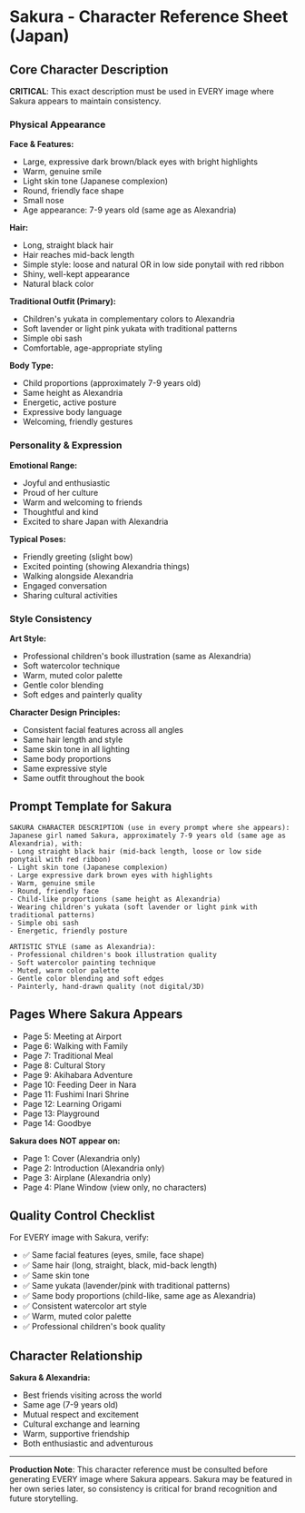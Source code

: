 # Sakura - Character Reference Sheet (Japan)

## Core Character Description

**CRITICAL**: This exact description must be used in EVERY image where Sakura appears to maintain consistency.

### Physical Appearance

**Face & Features:**
- Large, expressive dark brown/black eyes with bright highlights
- Warm, genuine smile
- Light skin tone (Japanese complexion)
- Round, friendly face shape
- Small nose
- Age appearance: 7-9 years old (same age as Alexandria)

**Hair:**
- Long, straight black hair
- Hair reaches mid-back length
- Simple style: loose and natural OR in low side ponytail with red ribbon
- Shiny, well-kept appearance
- Natural black color

**Traditional Outfit (Primary):**
- Children's yukata in complementary colors to Alexandria
- Soft lavender or light pink yukata with traditional patterns
- Simple obi sash
- Comfortable, age-appropriate styling

**Body Type:**
- Child proportions (approximately 7-9 years old)
- Same height as Alexandria
- Energetic, active posture
- Expressive body language
- Welcoming, friendly gestures

### Personality & Expression

**Emotional Range:**
- Joyful and enthusiastic
- Proud of her culture
- Warm and welcoming to friends
- Thoughtful and kind
- Excited to share Japan with Alexandria

**Typical Poses:**
- Friendly greeting (slight bow)
- Excited pointing (showing Alexandria things)
- Walking alongside Alexandria
- Engaged conversation
- Sharing cultural activities

### Style Consistency

**Art Style:**
- Professional children's book illustration (same as Alexandria)
- Soft watercolor technique
- Warm, muted color palette
- Gentle color blending
- Soft edges and painterly quality

**Character Design Principles:**
- Consistent facial features across all angles
- Same hair length and style
- Same skin tone in all lighting
- Same body proportions
- Same expressive style
- Same outfit throughout the book

## Prompt Template for Sakura

```
SAKURA CHARACTER DESCRIPTION (use in every prompt where she appears):
Japanese girl named Sakura, approximately 7-9 years old (same age as Alexandria), with:
- Long straight black hair (mid-back length, loose or low side ponytail with red ribbon)
- Light skin tone (Japanese complexion)
- Large expressive dark brown eyes with highlights
- Warm, genuine smile
- Round, friendly face
- Child-like proportions (same height as Alexandria)
- Wearing children's yukata (soft lavender or light pink with traditional patterns)
- Simple obi sash
- Energetic, friendly posture

ARTISTIC STYLE (same as Alexandria):
- Professional children's book illustration quality
- Soft watercolor painting technique
- Muted, warm color palette
- Gentle color blending and soft edges
- Painterly, hand-drawn quality (not digital/3D)
```

## Pages Where Sakura Appears

- Page 5: Meeting at Airport
- Page 6: Walking with Family
- Page 7: Traditional Meal
- Page 8: Cultural Story
- Page 9: Akihabara Adventure
- Page 10: Feeding Deer in Nara
- Page 11: Fushimi Inari Shrine
- Page 12: Learning Origami
- Page 13: Playground
- Page 14: Goodbye

**Sakura does NOT appear on:**
- Page 1: Cover (Alexandria only)
- Page 2: Introduction (Alexandria only)
- Page 3: Airplane (Alexandria only)
- Page 4: Plane Window (view only, no characters)

## Quality Control Checklist

For EVERY image with Sakura, verify:
- ✅ Same facial features (eyes, smile, face shape)
- ✅ Same hair (long, straight, black, mid-back length)
- ✅ Same skin tone
- ✅ Same yukata (lavender/pink with traditional patterns)
- ✅ Same body proportions (child-like, same age as Alexandria)
- ✅ Consistent watercolor art style
- ✅ Warm, muted color palette
- ✅ Professional children's book quality

## Character Relationship

**Sakura & Alexandria:**
- Best friends visiting across the world
- Same age (7-9 years old)
- Mutual respect and excitement
- Cultural exchange and learning
- Warm, supportive friendship
- Both enthusiastic and adventurous

---

**Production Note**: This character reference must be consulted before generating EVERY image where Sakura appears. Sakura may be featured in her own series later, so consistency is critical for brand recognition and future storytelling.
